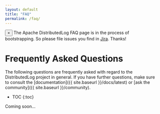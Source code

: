 ```yaml
---
layout: default
title: "FAQ"
permalink: /faq/
---
```


<!-- alert -->
<div class="alert alert-info alert-dismissible" role="alert">
<span class="glyphicon glyphicon-flag" aria-hidden="true"></span>
<button type="button" class="close" data-dismiss="alert" aria-label="Close"><span aria-hidden="true">&times;</span></button>
The Apache DistributedLog FAQ page is in the process of bootstrapping. So please file issues you find in <a href="/community">Jira</a>. Thanks!
</div>

# Frequently Asked Questions

The following questions are frequently asked with regard to the DistributedLog project in general. If you have further questions, make sure to consult the [documentation]({{ site.baseurl }}/docs/latest) or [ask the community]({{ site.baseurl }}/community).

* TOC
{:toc}

Coming soon...
